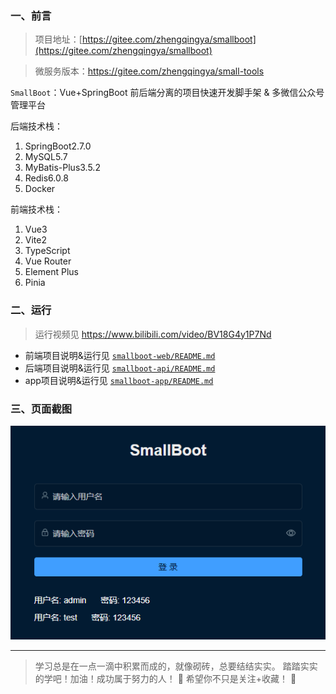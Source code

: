 ### 一、前言

> 项目地址：[https://gitee.com/zhengqingya/smallboot](https://gitee.com/zhengqingya/smallboot)

> 微服务版本：https://gitee.com/zhengqingya/small-tools

`SmallBoot`：Vue+SpringBoot 前后端分离的项目快速开发脚手架 & 多微信公众号管理平台

后端技术栈：

1. SpringBoot2.7.0
2. MySQL5.7
3. MyBatis-Plus3.5.2
4. Redis6.0.8
5. Docker

前端技术栈：

1. Vue3
2. Vite2
3. TypeScript
4. Vue Router
5. Element Plus
6. Pinia

### 二、运行

> 运行视频见 https://www.bilibili.com/video/BV18G4y1P7Nd

- 前端项目说明&运行见 [`smallboot-web/README.md`](smallboot-web/README.md)
- 后端项目说明&运行见 [`smallboot-api/README.md`](smallboot-api/README.md)
- app项目说明&运行见 [`smallboot-app/README.md`](smallboot-app/README.md)

### 三、页面截图

![img.png](images/login.png)

---

> 学习总是在一点一滴中积累而成的，就像砌砖，总要结结实实。
> 踏踏实实的学吧！加油！成功属于努力的人！
> 🤖 希望你不只是关注+收藏！ 🤖
